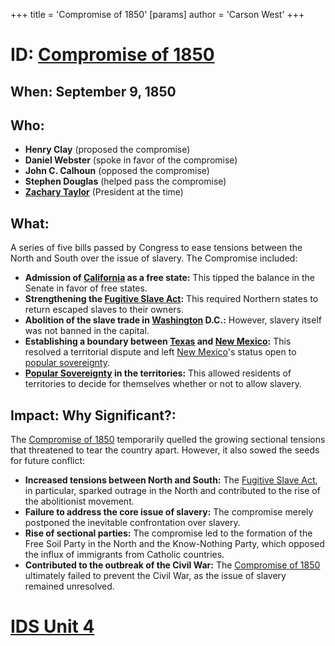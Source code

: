 +++
 title = 'Compromise of 1850'
[params]
	author = 'Carson West'
+++
# ID: [Compromise of 1850](./../compromise-of-1850/) 
## When: September 9, 1850

## Who: 
* **Henry Clay** (proposed the compromise)
* **Daniel Webster** (spoke in favor of the compromise)
* **John C. Calhoun** (opposed the compromise)
* **Stephen Douglas** (helped pass the compromise)
* **[Zachary Taylor](./../zachary-taylor/)** (President at the time)

## What: 
A series of five bills passed by Congress to ease tensions between the North and South over the issue of slavery. The Compromise included:

* **Admission of [California](./../california/) as a free state:** This tipped the balance in the Senate in favor of free states.
* **Strengthening the [Fugitive Slave Act](./../fugitive-slave-act/):** This required Northern states to return escaped slaves to their owners.
* **Abolition of the slave trade in [Washington](./../washington/) D.C.:** However, slavery itself was not banned in the capital.
* **Establishing a boundary between [Texas](./../texas/) and [New Mexico](./../new-mexico/):** This resolved a territorial dispute and left [New Mexico](./../new-mexico/)'s status open to [popular sovereignty](./../popular-sovereignty/).
* **[Popular Sovereignty](./../popular-sovereignty/) in the territories:** This allowed residents of territories to decide for themselves whether or not to allow slavery.

## Impact: Why Significant?:
The [Compromise of 1850](./../compromise-of-1850/) temporarily quelled the growing sectional tensions that threatened to tear the country apart. However, it also sowed the seeds for future conflict:

* **Increased tensions between North and South:** The [Fugitive Slave Act](./../fugitive-slave-act/), in particular, sparked outrage in the North and contributed to the rise of the abolitionist movement.
* **Failure to address the core issue of slavery:** The compromise merely postponed the inevitable confrontation over slavery.
* **Rise of sectional parties:** The compromise led to the formation of the Free Soil Party in the North and the Know-Nothing Party, which opposed the influx of immigrants from Catholic countries.
* **Contributed to the outbreak of the Civil War:** The [Compromise of 1850](./../compromise-of-1850/) ultimately failed to prevent the Civil War, as the issue of slavery remained unresolved. 

# [IDS Unit 4](./../ids-unit-4/)